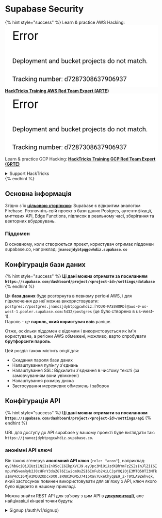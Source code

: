 # Supabase Security

{% hint style="success" %}
Learn & practice AWS Hacking:<img src="../.gitbook/assets/image (1) (1).png" alt="" data-size="line">[**HackTricks Training AWS Red Team Expert (ARTE)**](https://training.hacktricks.xyz/courses/arte)<img src="../.gitbook/assets/image (1) (1).png" alt="" data-size="line">\
Learn & practice GCP Hacking: <img src="../.gitbook/assets/image (2).png" alt="" data-size="line">[**HackTricks Training GCP Red Team Expert (GRTE)**<img src="../.gitbook/assets/image (2).png" alt="" data-size="line">](https://training.hacktricks.xyz/courses/grte)

<details>

<summary>Support HackTricks</summary>

* Check the [**subscription plans**](https://github.com/sponsors/carlospolop)!
* **Join the** 💬 [**Discord group**](https://discord.gg/hRep4RUj7f) or the [**telegram group**](https://t.me/peass) or **follow** us on **Twitter** 🐦 [**@hacktricks\_live**](https://twitter.com/hacktricks\_live)**.**
* **Share hacking tricks by submitting PRs to the** [**HackTricks**](https://github.com/carlospolop/hacktricks) and [**HackTricks Cloud**](https://github.com/carlospolop/hacktricks-cloud) github repos.

</details>
{% endhint %}

## Основна інформація

Згідно з їх [**цільовою сторінкою**](https://supabase.com/): Supabase є відкритим аналогом Firebase. Розпочніть свій проект з бази даних Postgres, аутентифікації, миттєвих API, Edge Functions, підписок в реальному часі, зберігання та векторних вбудовувань.

### Піддомен

В основному, коли створюється проект, користувач отримає піддомен supabase.co, наприклад: **`jnanozjdybtpqgcwhdiz.supabase.co`**

## **Конфігурація бази даних**

{% hint style="success" %}
**Ці дані можна отримати за посиланням `https://supabase.com/dashboard/project/<project-id>/settings/database`**
{% endhint %}

Ця **база даних** буде розгорнута в певному регіоні AWS, і для підключення до неї можна використовувати: `postgres://postgres.jnanozjdybtpqgcwhdiz:[YOUR-PASSWORD]@aws-0-us-west-1.pooler.supabase.com:5432/postgres` (це було створено в us-west-1).\
Пароль - це **пароль, який користувач ввів** раніше.

Отже, оскільки піддомен є відомим і використовується як ім'я користувача, а регіони AWS обмежені, можливо, варто спробувати **брутфорсити пароль**.

Цей розділ також містить опції для:

* Скидання пароля бази даних
* Налаштування пулінгу з'єднань
* Налаштування SSL: Відхилити з'єднання в чистому тексті (за замовчуванням вони увімкнені)
* Налаштування розміру диска
* Застосування мережевих обмежень і заборон

## Конфігурація API

{% hint style="success" %}
**Ці дані можна отримати за посиланням `https://supabase.com/dashboard/project/<project-id>/settings/api`**
{% endhint %}

URL для доступу до API supabase у вашому проекті буде виглядати так: `https://jnanozjdybtpqgcwhdiz.supabase.co`.

### анонімні API ключі

Він також згенерує **анонімний API ключ** (`role: "anon"`), наприклад: `eyJhbGciOiJIUzI1NiIsInR5cCI6IkpXVCJ9.eyJpc3MiOiJzdXBhYmFzZSIsInJlZiI6ImpuYW5vemRyb2J0cHFnY3doZGl6Iiwicm9sZSI6ImFub24iLCJpYXQiOjE3MTQ5OTI3MTksImV4cCI6MjAzMDU2ODcxOX0.sRN0iMGM5J741pXav7UxeChyqBE9_Z-T0tLA9Zehvqk`, який застосунок повинен використовувати для зв'язку з API, ключ якого було відкрито в нашому прикладі.

Можна знайти REST API для зв'язку з цим API в [**документації**](https://supabase.com/docs/reference/self-hosting-auth/returns-the-configuration-settings-for-the-gotrue-server), але найцікавіші кінцеві точки будуть:

<details>

<summary>Signup (/auth/v1/signup)</summary>
```
POST /auth/v1/signup HTTP/2
Host: id.io.net
Content-Length: 90
X-Client-Info: supabase-js-web/2.39.2
Sec-Ch-Ua: "Not-A.Brand";v="99", "Chromium";v="124"
Sec-Ch-Ua-Mobile: ?0
Authorization: Bearer eyJhbGciOiJIUzI1NiIsInR5cCI6IkpXVCJ9.eyJpc3MiOiJzdXBhYmFzZSIsInJlZiI6ImpuYW5vemRyb2J0cHFnY3doZGl6Iiwicm9sZSI6ImFub24iLCJpYXQiOjE3MTQ5OTI3MTksImV4cCI6MjAzMDU2ODcxOX0.sRN0iMGM5J741pXav7UxeChyqBE9_Z-T0tLA9Zehvqk
User-Agent: Mozilla/5.0 (Windows NT 10.0; Win64; x64) AppleWebKit/537.36 (KHTML, like Gecko) Chrome/124.0.6367.60 Safari/537.36
Content-Type: application/json;charset=UTF-8
Apikey: eyJhbGciOiJIUzI1NiIsInR5cCI6IkpXVCJ9.eyJpc3MiOiJzdXBhYmFzZSIsInJlZiI6ImpuYW5vemRyb2J0cHFnY3doZGl6Iiwicm9sZSI6ImFub24iLCJpYXQiOjE3MTQ5OTI3MTksImV4cCI6MjAzMDU2ODcxOX0.sRN0iMGM5J741pXav7UxeChyqBE9_Z-T0tLA9Zehvqk
Sec-Ch-Ua-Platform: "macOS"
Accept: */*
Origin: https://cloud.io.net
Sec-Fetch-Site: same-site
Sec-Fetch-Mode: cors
Sec-Fetch-Dest: empty
Referer: https://cloud.io.net/
Accept-Encoding: gzip, deflate, br
Accept-Language: en-GB,en-US;q=0.9,en;q=0.8
Priority: u=1, i

{"email":"test@exmaple.com","password":"SomeCOmplexPwd239."}
```
</details>

<details>

<summary>Увійти (/auth/v1/token?grant_type=password)</summary>
```
POST /auth/v1/token?grant_type=password HTTP/2
Host: hypzbtgspjkludjcnjxl.supabase.co
Content-Length: 80
X-Client-Info: supabase-js-web/2.39.2
Sec-Ch-Ua: "Not-A.Brand";v="99", "Chromium";v="124"
Sec-Ch-Ua-Mobile: ?0
Authorization: Bearer eyJhbGciOiJIUzI1NiIsInR5cCI6IkpXVCJ9.eyJpc3MiOiJzdXBhYmFzZSIsInJlZiI6ImpuYW5vemRyb2J0cHFnY3doZGl6Iiwicm9sZSI6ImFub24iLCJpYXQiOjE3MTQ5OTI3MTksImV4cCI6MjAzMDU2ODcxOX0.sRN0iMGM5J741pXav7UxeChyqBE9_Z-T0tLA9Zehvqk
User-Agent: Mozilla/5.0 (Windows NT 10.0; Win64; x64) AppleWebKit/537.36 (KHTML, like Gecko) Chrome/124.0.6367.60 Safari/537.36
Content-Type: application/json;charset=UTF-8
Apikey: eyJhbGciOiJIUzI1NiIsInR5cCI6IkpXVCJ9.eyJpc3MiOiJzdXBhYmFzZSIsInJlZiI6ImpuYW5vemRyb2J0cHFnY3doZGl6Iiwicm9sZSI6ImFub24iLCJpYXQiOjE3MTQ5OTI3MTksImV4cCI6MjAzMDU2ODcxOX0.sRN0iMGM5J741pXav7UxeChyqBE9_Z-T0tLA9Zehvqk
Sec-Ch-Ua-Platform: "macOS"
Accept: */*
Origin: https://cloud.io.net
Sec-Fetch-Site: same-site
Sec-Fetch-Mode: cors
Sec-Fetch-Dest: empty
Referer: https://cloud.io.net/
Accept-Encoding: gzip, deflate, br
Accept-Language: en-GB,en-US;q=0.9,en;q=0.8
Priority: u=1, i

{"email":"test@exmaple.com","password":"SomeCOmplexPwd239."}
```
</details>

Отже, коли ви виявите клієнта, який використовує supabase з піддоменом, який їм було надано (можливо, піддомен компанії має CNAME на їх supabase піддомен), ви можете спробувати **створити новий обліковий запис на платформі, використовуючи supabase API**.

### секретні / service\_role API ключі

Секретний API ключ також буде згенеровано з **`role: "service_role"`**. Цей API ключ повинен бути секретним, оскільки він зможе обійти **Row Level Security**.

API ключ виглядає так: `eyJhbGciOiJIUzI1NiIsInR5cCI6IkpXVCJ9.eyJpc3MiOiJzdXBhYmFzZSIsInJlZiI6ImpuYW5vemRyb2J0cHFnY3doZGl6Iiwicm9sZSI6InNlcnZpY2Vfcm9sZSIsImlhdCI6MTcxNDk5MjcxOSwiZXhwIjoyMDMwNTY4NzE5fQ.0a8fHGp3N_GiPq0y0dwfs06ywd-zhTwsm486Tha7354`

### JWT Secret

**JWT Secret** також буде згенеровано, щоб додаток міг **створювати та підписувати користувацькі JWT токени**.

## Аутентифікація

### Реєстрація

{% hint style="success" %}
За **замовчуванням** supabase дозволить **новим користувачам створювати облікові записи** у вашому проекті, використовуючи раніше згадані API кінцеві точки.
{% endhint %}

Однак ці нові облікові записи за замовчуванням **потрібно буде підтвердити свою електронну адресу**, щоб мати можливість увійти в обліковий запис. Можливо, активувати **"Дозволити анонімні входи"**, щоб дозволити людям входити без підтвердження електронної адреси. Це може надати доступ до **неочікуваних даних** (вони отримують ролі `public` та `authenticated`).\
Це дуже погана ідея, оскільки supabase стягує плату за активного користувача, тому люди можуть створювати користувачів і входити, а supabase стягне плату за них:

<figure><img src="../.gitbook/assets/image (1) (1) (1) (1).png" alt=""><figcaption></figcaption></figure>

### Паролі та сесії

Можна вказати мінімальну довжину пароля (за замовчуванням), вимоги (за замовчуванням немає) та заборонити використання зламаних паролів.\
Рекомендується **покращити вимоги, оскільки стандартні є слабкими**.

* Сесії користувачів: Можна налаштувати, як працюють сесії користувачів (тайм-аути, 1 сесія на користувача...)
* Захист від ботів та зловживань: Можна активувати Captcha.

### Налаштування SMTP

Можна налаштувати SMTP для надсилання електронних листів.

### Розширені налаштування

* Встановити час закінчення терміну дії токенів доступу (3600 за замовчуванням)
* Встановити виявлення та відкликання потенційно скомпрометованих токенів оновлення та тайм-аут
* MFA: Вказати, скільки факторів MFA можна зареєструвати одночасно для кожного користувача (10 за замовчуванням)
* Максимальна кількість прямих з'єднань з базою даних: Максимальна кількість з'єднань, що використовуються для аутентифікації (10 за замовчуванням)
* Максимальна тривалість запиту: Максимальний час, дозволений для запиту аутентифікації (10 с за замовчуванням)

## Сховище

{% hint style="success" %}
Supabase дозволяє **зберігати файли** та робити їх доступними через URL (використовує S3 контейнери).
{% endhint %}

* Встановити обмеження на розмір завантажуваного файлу (за замовчуванням 50 МБ)
* З'єднання S3 надається з URL, як: `https://jnanozjdybtpqgcwhdiz.supabase.co/storage/v1/s3`
* Можна **запросити S3 ключ доступу**, який складається з `access key ID` (наприклад, `a37d96544d82ba90057e0e06131d0a7b`) та `secret access key` (наприклад, `58420818223133077c2cec6712a4f909aec93b4daeedae205aa8e30d5a860628`)

## Edge Functions

Можна також **зберігати секрети** в supabase, які будуть **доступні через edge functions** (їх можна створювати та видаляти з вебу, але неможливо отримати їх значення безпосередньо).

{% hint style="success" %}
Вивчайте та практикуйте AWS Hacking:<img src="../.gitbook/assets/image (1) (1).png" alt="" data-size="line">[**HackTricks Training AWS Red Team Expert (ARTE)**](https://training.hacktricks.xyz/courses/arte)<img src="../.gitbook/assets/image (1) (1).png" alt="" data-size="line">\
Вивчайте та практикуйте GCP Hacking: <img src="../.gitbook/assets/image (2).png" alt="" data-size="line">[**HackTricks Training GCP Red Team Expert (GRTE)**<img src="../.gitbook/assets/image (2).png" alt="" data-size="line">](https://training.hacktricks.xyz/courses/grte)

<details>

<summary>Підтримати HackTricks</summary>

* Перевірте [**плани підписки**](https://github.com/sponsors/carlospolop)!
* **Приєднуйтесь до** 💬 [**групи Discord**](https://discord.gg/hRep4RUj7f) або [**групи Telegram**](https://t.me/peass) або **слідкуйте** за нами в **Twitter** 🐦 [**@hacktricks\_live**](https://twitter.com/hacktricks\_live)**.**
* **Діліться хакерськими трюками, надсилаючи PR до** [**HackTricks**](https://github.com/carlospolop/hacktricks) та [**HackTricks Cloud**](https://github.com/carlospolop/hacktricks-cloud) репозиторіїв на github.

</details>
{% endhint %}
